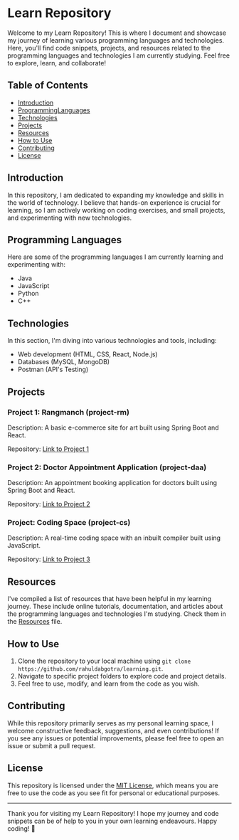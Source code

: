 # Learn Repository

Welcome to my Learn Repository! This is where I document and showcase my journey of learning various programming languages and technologies. Here, you'll find code snippets, projects, and resources related to the programming languages and technologies I am currently studying. Feel free to explore, learn, and collaborate!

## Table of Contents

- [Introduction](#introduction)
- [ProgrammingLanguages](#ProgrammingLanguages)
- [Technologies](#technologies)
- [Projects](#projects)
- [Resources](#resources)
- [How to Use](#how-to-use)
- [Contributing](#contributing)
- [License](#license)

## Introduction

In this repository, I am dedicated to expanding my knowledge and skills in the world of technology. I believe that hands-on experience is crucial for learning, so I am actively working on coding exercises, and small projects, and experimenting with new technologies.

## Programming Languages

Here are some of the programming languages I am currently learning and experimenting with:

- Java
- JavaScript
- Python
- C++

## Technologies

In this section, I'm diving into various technologies and tools, including:

- Web development (HTML, CSS, React, Node.js)
- Databases (MySQL, MongoDB)
- Postman (API's Testing)

## Projects

### Project 1: Rangmanch (project-rm)

Description: A basic e-commerce site for art built using Spring Boot and React.

Repository: [Link to Project 1](https://github.com/rahuldabgotra/project-rm)

### Project 2: Doctor Appointment Application (project-daa)

Description: An appointment booking application for doctors built using Spring Boot and React. 

Repository: [Link to Project 2](https://github.com/rahuldabgotra/project-daa)

### Project: Coding Space (project-cs)

Description: A real-time coding space with an inbuilt compiler built using JavaScript. 

Repository: [Link to Project 3](https://github.com/rahuldabgotra/project-cs)


<!-- ### Project: Name (repo name)
Description: details. 
Repository: [Link to Project 0](https://github.com/rahuldabgotra/project 0) -->


## Resources

I've compiled a list of resources that have been helpful in my learning journey. These include online tutorials, documentation, and articles about the  programming languages and technologies I'm studying. Check them in the [Resources](resources.md) file.

## How to Use

1. Clone the repository to your local machine using `git clone https://github.com/rahuldabgotra/learning.git`.
2. Navigate to specific project folders to explore code and project details.
3. Feel free to use, modify, and learn from the code as you wish.

## Contributing

While this repository primarily serves as my personal learning space, I welcome constructive feedback, suggestions, and even contributions! If you see any issues or potential improvements, please feel free to open an issue or submit a pull request.

## License

This repository is licensed under the [MIT License](LICENSE), which means you are free to use the code as you see fit for personal or educational purposes.

---

Thank you for visiting my Learn Repository! I hope my journey and code snippets can be of help to you in your own learning endeavours. Happy coding! 🚀
